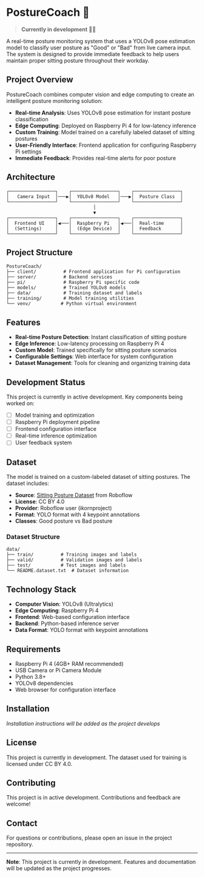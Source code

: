 # PostureCoach 🤖

> **Currently in development** 👨‍💻

A real-time posture monitoring system that uses a YOLOv8 pose estimation model to classify user posture as "Good" or "Bad" from live camera input. The system is designed to provide immediate feedback to help users maintain proper sitting posture throughout their workday.

## Project Overview

PostureCoach combines computer vision and edge computing to create an intelligent posture monitoring solution:

- **Real-time Analysis**: Uses YOLOv8 pose estimation for instant posture classification
- **Edge Computing**: Deployed on Raspberry Pi 4 for low-latency inference
- **Custom Training**: Model trained on a carefully labeled dataset of sitting postures
- **User-Friendly Interface**: Frontend application for configuring Raspberry Pi settings
- **Immediate Feedback**: Provides real-time alerts for poor posture

## Architecture

```
┌─────────────────┐    ┌─────────────────┐    ┌─────────────────┐
│   Camera Input  │───▶│  YOLOv8 Model   │───▶│  Posture Class  │
└─────────────────┘    └─────────────────┘    └─────────────────┘
                                │
                                ▼
┌─────────────────┐    ┌─────────────────┐    ┌─────────────────┐
│  Frontend UI    │◀───│  Raspberry Pi   │◀───│  Real-time      │
│  (Settings)     │    │  (Edge Device)  │    │  Feedback       │
└─────────────────┘    └─────────────────┘    └─────────────────┘
```

## Project Structure

```
PostureCoach/
├── client/          # Frontend application for Pi configuration
├── server/          # Backend services
├── pi/              # Raspberry Pi specific code
├── models/          # Trained YOLOv8 models
├── data/            # Training dataset and labels
├── training/        # Model training utilities
└── venv/           # Python virtual environment
```

## Features

- **Real-time Posture Detection**: Instant classification of sitting posture
- **Edge Inference**: Low-latency processing on Raspberry Pi 4
- **Custom Model**: Trained specifically for sitting posture scenarios
- **Configurable Settings**: Web interface for system configuration
- **Dataset Management**: Tools for cleaning and organizing training data

## Development Status

This project is currently in active development. Key components being worked on:

- [ ] Model training and optimization
- [ ] Raspberry Pi deployment pipeline
- [ ] Frontend configuration interface
- [ ] Real-time inference optimization
- [ ] User feedback system

## Dataset

The model is trained on a custom-labeled dataset of sitting postures. The dataset includes:

- **Source**: [Sitting Posture Dataset](https://universe.roboflow.com/ikornproject/sitting-posture-rofqf) from Roboflow
- **License**: CC BY 4.0
- **Provider**: Roboflow user (ikornproject)
- **Format**: YOLO format with 4 keypoint annotations
- **Classes**: Good posture vs Bad posture

### Dataset Structure

```
data/
├── train/          # Training images and labels
├── valid/          # Validation images and labels
├── test/           # Test images and labels
└── README.dataset.txt  # Dataset information
```

## Technology Stack

- **Computer Vision**: YOLOv8 (Ultralytics)
- **Edge Computing**: Raspberry Pi 4
- **Frontend**: Web-based configuration interface
- **Backend**: Python-based inference server
- **Data Format**: YOLO format with keypoint annotations

## Requirements

- Raspberry Pi 4 (4GB+ RAM recommended)
- USB Camera or Pi Camera Module
- Python 3.8+
- YOLOv8 dependencies
- Web browser for configuration interface

## Installation

_Installation instructions will be added as the project develops_

## License

This project is currently in development. The dataset used for training is licensed under CC BY 4.0.

## Contributing

This project is in active development. Contributions and feedback are welcome!

## Contact

For questions or contributions, please open an issue in the project repository.

---

**Note**: This project is currently in development. Features and documentation will be updated as the project progresses.

